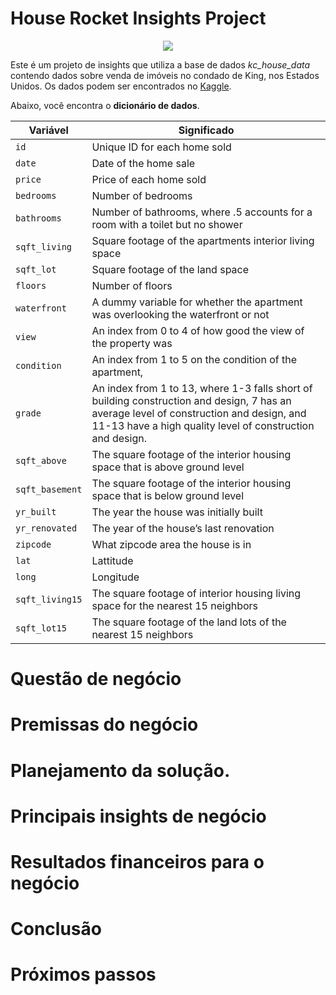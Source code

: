 # House Rocket Insights Project

<p align="center">
  <img src="https://media.istockphoto.com/photos/home-for-sale-real-estate-sign-and-house-picture-id168769007?b=1&k=20&m=168769007&s=170667a&w=0&h=tUpO0uPn6vE4y-nI4hc770jraItM0rxUEi8YJuzM6q8="/>
</p>


Este é um projeto de insights que utiliza a base de dados *kc_house_data* contendo dados sobre venda de imóveis no condado de King, nos Estados Unidos. Os dados podem ser encontrados no  [Kaggle](https://www.kaggle.com/harlfoxem/housesalesprediction). 

Abaixo, você encontra o __dicionário de dados__.

**Variável** | **Significado** 
--- | --- 
`id`  | Unique ID for each home sold
`date`| Date of the home sale
`price` | Price of each home sold
`bedrooms` | Number of bedrooms
`bathrooms` | Number of bathrooms, where .5 accounts for a room with a toilet but no shower
`sqft_living` | Square footage of the apartments interior living space
`sqft_lot` | Square footage of the land space
`floors` | Number of floors
`waterfront` | A dummy variable for whether the apartment was overlooking the waterfront or not
`view` | An index from 0 to 4 of how good the view of the property was
`condition` | An index from 1 to 5 on the condition of the apartment,
`grade` | An index from 1 to 13, where 1-3 falls short of building construction and design, 7 has an average level of construction and design, and 11-13 have a high quality level of construction and design.
`sqft_above` | The square footage of the interior housing space that is above ground level
`sqft_basement` | The square footage of the interior housing space that is below ground level
`yr_built` | The year the house was initially built
`yr_renovated` | The year of the house’s last renovation
`zipcode` | What zipcode area the house is in
`lat` | Lattitude
`long` | Longitude
`sqft_living15` | The square footage of interior housing living space for the nearest 15 neighbors
`sqft_lot15` | The square footage of the land lots of the nearest 15 neighbors


# Questão de negócio
    
# Premissas do negócio 

# Planejamento da solução.

# Principais insights de negócio

# Resultados financeiros para o negócio

# Conclusão
   
# Próximos passos
